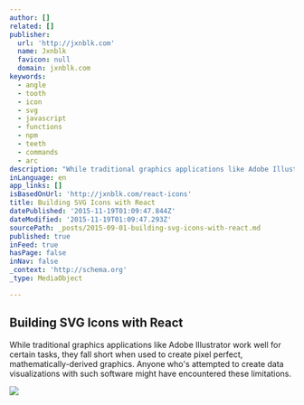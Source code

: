 ```yaml
---
author: []
related: []
publisher:
  url: 'http://jxnblk.com'
  name: Jxnblk
  favicon: null
  domain: jxnblk.com
keywords:
  - angle
  - tooth
  - icon
  - svg
  - javascript
  - functions
  - npm
  - teeth
  - commands
  - arc
description: "While traditional graphics applications like Adobe Illustrator work well for certain tasks, they fall short when used to create pixel perfect, mathematically-derived graphics. Anyone who's attempted to create data visualizations with such software might have encountered these limitations."
inLanguage: en
app_links: []
isBasedOnUrl: 'http://jxnblk.com/react-icons'
title: Building SVG Icons with React
datePublished: '2015-11-19T01:09:47.844Z'
dateModified: '2015-11-19T01:09:47.293Z'
sourcePath: _posts/2015-09-01-building-svg-icons-with-react.md
published: true
inFeed: true
hasPage: false
inNav: false
_context: 'http://schema.org'
_type: MediaObject

---
```

<article style=""><h1>Building SVG Icons with React</h1><p>While traditional graphics applications like Adobe Illustrator work well for certain tasks, they fall short when used to create pixel perfect, mathematically-derived graphics. Anyone who's attempted to create data visualizations with such software might have encountered these limitations.</p><img src="http://jxnblk.s3.amazonaws.com/assets/images/cog-sketch-bw.jpg" /></article>